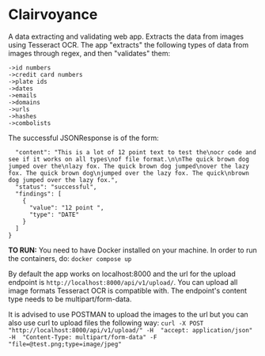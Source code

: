 # Clairvoyance
A data extracting and validating web app. Extracts the data from images using Tesseract OCR.
The app "extracts" the following types of data from images through regex, and then "validates" them:
```->phone numbers
->id numbers
->credit card numbers
->plate ids
->dates
->emails
->domains
->urls
->hashes
->combolists
```

The successful JSONResponse is of the form:
```JSON{
  "content": "This is a lot of 12 point text to test the\nocr code and see if it works on all types\nof file format.\n\nThe quick brown dog jumped over the\nlazy fox. The quick brown dog jumped\nover the lazy fox. The quick brown dog\njumped over the lazy fox. The quick\nbrown dog jumped over the lazy fox.",
  "status": "successful",
  "findings": [
    {
      "value": "12 point ",
      "type": "DATE"
    }
  ]
}
```

**TO RUN:**
You need to have Docker installed on your machine.
In order to run the containers, do:
```docker compose up```

By default the app works on localhost:8000 and the url for the upload endpoint is ```http://localhost:8000/api/v1/upload/```.
You can upload all image formats Tesseract OCR is compatible with. The endpoint's content type needs to be multipart/form-data.

It is advised to use POSTMAN to upload the images to the url but you can also use curl to upload files the following way:
```curl -X POST "http://localhost:8000/api/v1/upload/" -H  "accept: application/json" -H  "Content-Type: multipart/form-data" -F "file=@test.png;type=image/jpeg"```
